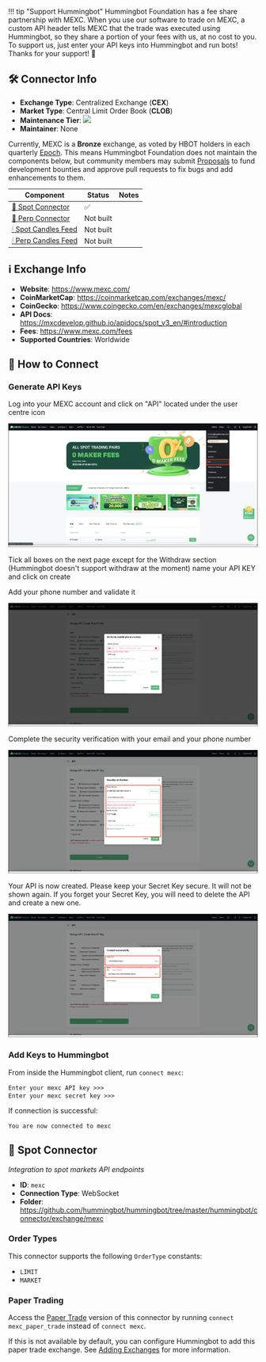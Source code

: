 !!! tip "Support Hummingbot"
    Hummingbot Foundation has a fee share partnership with MEXC. When you use our software to trade on MEXC, a custom API header tells MEXC that the trade was executed using Hummingbot, so they share a portion of your fees with us, at no cost to you. To support us, just enter your API keys into Hummingbot and run bots! Thanks for your support! 🙏

## 🛠 Connector Info

- **Exchange Type**: Centralized Exchange (**CEX**)
- **Market Type**: Central Limit Order Book (**CLOB**)
- **Maintenance Tier**: ![](https://img.shields.io/static/v1?label=Hummingbot&message=BRONZE&color=green)
- **Maintainer**: None

Currently, MEXC is a **Bronze** exchange, as voted by HBOT holders in each quarterly [Epoch](/governance/epochs). This means Hummingbot Foundation does not maintain the components below, but community members may submit [Proposals](/governance/proposals) to fund development bounties and approve pull requests to fix bugs and add enhancements to them.

| Component | Status | Notes | 
| --------- | ------ | ----- |
| [🔀 Spot Connector](#spot-connector) | ✅ |
| [🔀 Perp Connector](#perp-connector) | Not built |
| [🕯 Spot Candles Feed](#spot-candles-feed) | Not built  | 
| [🕯 Perp Candles Feed](#perp-candles-feed) | Not built  | 

## ℹ️ Exchange Info

- **Website**: <https://www.mexc.com/>
- **CoinMarketCap**: <https://coinmarketcap.com/exchanges/mexc/>
- **CoinGecko**: <https://www.coingecko.com/en/exchanges/mexcglobal>
- **API Docs**: <https://mxcdevelop.github.io/apidocs/spot_v3_en/#introduction>
- **Fees**: <https://www.mexc.com/fees>
- **Supported Countries**: Worldwide

## 🔑 How to Connect

### Generate API Keys

Log into your MEXC account and click on "API" located under the user centre icon

![API](mexc-api1.png)

Tick all boxes on the next page except for the Withdraw section (Hummingbot doesn't support withdraw at the moment) name your API KEY and click on create

Add your phone number and validate it

![API](mexc-api2.png)

Complete the security verification with your email and your phone number

![API](mexc-api3.png)

Your API is now created. Please keep your Secret Key secure. It will not be shown again. If you forget your Secret Key, you will need to delete the API and create a new one.

![API](mexc-api4.png)

### Add Keys to Hummingbot

From inside the Hummingbot client, run `connect mexc`:

```
Enter your mexc API key >>>
Enter your mexc secret key >>>
```

If connection is successful:

```
You are now connected to mexc
```

## 🔀 Spot Connector
*Integration to spot markets API endpoints*

- **ID**: `mexc`
- **Connection Type**: WebSocket
- **Folder**: <https://github.com/hummingbot/hummingbot/tree/master/hummingbot/connector/exchange/mexc>

### Order Types

This connector supports the following `OrderType` constants:

- `LIMIT`
- `MARKET`

### Paper Trading

Access the [Paper Trade](/global-configs/paper-trade/) version of this connector by running `connect mexc_paper_trade` instead of `connect mexc`.

If this is not available by default, you can configure Hummingbot to add this paper trade exchange. See [Adding Exchanges](/global-configs/paper-trade/#adding-exchanges) for more information.
```
